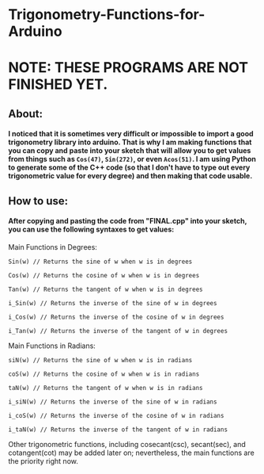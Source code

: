 # Trigonometry-Functions-for-Arduino
# NOTE: THESE PROGRAMS ARE NOT FINISHED YET.
## About:
#### I noticed that it is sometimes very difficult or impossible to import a good trigonometry library into arduino.  That is why I am making functions that you can copy and paste into your sketch that will allow you to get values from things such as `Cos(47)`, `Sin(272)`, or even `Acos(51)`.  I am using Python to generate some of the C++ code (so that I don't have to type out every trigonometric value for every degree) and then making that code usable.

## How to use:
#### After copying and pasting the code from "FINAL.cpp" into your sketch, you can use the following syntaxes to get values:

Main Functions in Degrees:

`Sin(w) // Returns the sine of w when w is in degrees`

`Cos(w) // Returns the cosine of w when w is in degrees`

`Tan(w) // Returns the tangent of w when w is in degrees`

`i_Sin(w) // Returns the inverse of the sine of w in degrees`

`i_Cos(w) // Returns the inverse of the cosine of w in degrees`

`i_Tan(w) // Returns the inverse of the tangent of w in degrees`

Main Functions in Radians:

`siN(w) // Returns the sine of w when w is in radians`

`coS(w) // Returns the cosine of w when w is in radians`

`taN(w) // Returns the tangent of w when w is in radians`

`i_siN(w) // Returns the inverse of the sine of w in radians`

`i_coS(w) // Returns the inverse of the cosine of w in radians`

`i_taN(w) // Returns the inverse of the tangent of w in radians`




Other trigonometric functions, including cosecant(csc), secant(sec), and cotangent(cot) may be added later on; nevertheless, the main functions are the priority right now.
